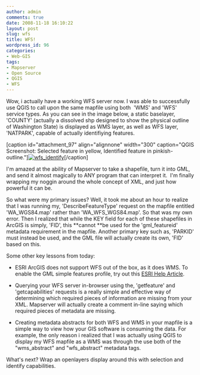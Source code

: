 ```yaml
---
author: admin
comments: true
date: 2008-11-18 16:10:22
layout: post
slug: wfs
title: WFS!
wordpress_id: 96
categories:
- Web-GIS
tags:
- Mapserver
- Open Source
- QGIS
- WFS
---
```


Wow, i actually have a working WFS server now. I was able to successfully use QGIS to call upon the same mapfile using both  'WMS' and 'WFS' service types. As you can see in the image below, a static baselayer, 'COUNTY' (actually a dissolved shp designed to show the physical outline of Washington State) is displayed as WMS layer, as well as WFS layer, 'NATPARK', capable of actually identifiying features.

[caption id="attachment_97" align="alignnone" width="300" caption="QGIS Screenshot: Selected feature in yellow, Identified feature in pinkish-outline."][![wfs_identify](http://www.mkgeomatics.com/wordpress/wp-content/uploads/2008/11/wfs_identify-300x221.jpg)](http://www.mkgeomatics.com/wordpress/wp-content/uploads/2008/11/wfs_identify.jpeg)[/caption]

I'm amazed at the ability of Mapserver to take a shapefile, turn it into GML, and send it almost magically to ANY program that can interpret it.  I'm finally wrapping my noggin around the whole concept of XML, and just how powerful it can be.

So what were my primary issues? Well, it took me about an hour to realize that I was running my, 'DescribeFeatureType' request on the mapfile entitled 'WA_WGS84.map' rather than 'WA_WFS_WGS84.map'. So that was my own error. Then I realized that while the KEY field for each of these shapefiles in ArcGIS is simply, 'FID', this **cannot **be used for the 'gml_featureid' metadata requirement in the mapfile. Another primary key such as, 'PARKID' must instead be used, and the GML file will actually create its own, 'FID' based on this.

Some other key lessons from today:



	
  * ESRI ArcGIS does not support WFS out of the box, as it does WMS. To enable the GML simple features profile, try out this [ESRI Help Article](http://webhelp.esri.com/arcgisdesktop/9.2/index.cfm?id=5607&pid=5604&topicname=Using_the_GML_simple_features_profile).

	
  * Querying your WFS server in-browser using the, 'getfeature' and 'getcapabilities' requests is a really simple and effective way of determining which required pieces of information are missing from your XML. Mapserver will actually create a comment in-line saying which required pieces of metadata are missing.

	
  * Creating metadata abstracts for both WFS and WMS in your mapfile is a simple way to view how your GIS software is consuming the data. For example, the only reason i realized that I was actually using QGIS to display my WFS mapfile as a WMS was through the use both of the "wms_abstract" and "wfs_abstract" metadata tags.


What's next? Wrap an openlayers display around this with selection and identify capabilities.
